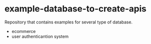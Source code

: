 # example-database-to-create-apis
Repository that contains examples for several type of database.

- ecommerce
- user authenticantion system
